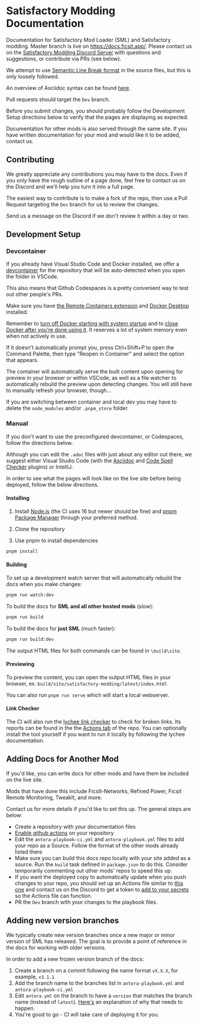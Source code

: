 # Satisfactory Modding Documentation

Documentation for Satisfactory Mod Loader (SML) and Satisfactory modding.
Master branch is live on <https://docs.ficsit.app/>.
Please contact us on the
[Satisfactory Modding Discord Server](https://discord.gg/xkVJ73E)
with questions and suggestions, or contribute via PRs (see below).

We attempt to use [Semantic Line Break format](https://sembr.org/) in the source files,
but this is only loosely followed.

An overview of Asciidoc syntax can be found [here](https://docs.asciidoctor.org/asciidoc/latest/syntax-quick-reference/).

Pull requests should target the `Dev` branch.

Before you submit changes,
you should probably follow the Development Setup directions below
to verify that the pages are displaying as expected.

Documentation for other mods is also served through the same site.
If you have written documentation for your mod and would like it to be added, contact us.

## Contributing

We greatly appreciate any contributions you may have to the docs.
Even if you only have the rough outline of a page done,
feel free to contact us on the Discord and we'll help you turn it into a full page.

The easiest way to contribute is to make a fork of the repo,
then use a Pull Request targeting the `Dev` branch for us to review the changes.

Send us a message on the Discord if we don't review it within a day or two.

## Development Setup

### Devcontainer

If you already have Visual Studio Code and Docker installed,
we offer a [devcontainer](https://code.visualstudio.com/docs/devcontainers/containers)
for the repository that will be auto-detected when you open the folder in VSCode.

This also means that Github Codespaces is a pretty convenient way to test out other people's PRs.

Make sure you have [the Remote Containers extension](https://marketplace.visualstudio.com/items?itemName=ms-vscode-remote.remote-containers)
and [Docker Desktop](https://www.docker.com/products/docker-desktop) installed.

Remember to [turn off Docker starting with system startup](https://superuser.com/a/1386584)
and to [close Docker after you're done using it](https://www.reddit.com/r/docker/comments/ol11ve/how_to_completely_stop_docker_desktop/).
It reserves a lot of system memory even when not actively in use.

If it doesn't automatically prompt you, press Ctrl+Shift+P to open the Command Palette,
then type "Reopen in Container" and select the option that appears.

The container will automatically serve the built content upon opening for preview in your browser or within VSCode,
as well as a file watcher to automatically rebuild the preview upon detecting changes.
You will still have to manually refresh your browser, though...

If you are switching between container and local dev you may have to delete the `node_modules` and/or `.pnpm_store` folder.

### Manual

If you don't want to use the preconfigured devcontainer, or Codespaces, follow the directions below.

Although you can edit the `.adoc` files with just about any editor out there,
we suggest either Visual Studio Code (with the
[Asciidoc](https://marketplace.visualstudio.com/items?itemName=asciidoctor.asciidoctor-vscode)
and [Code Spell Checker](https://marketplace.visualstudio.com/items?itemName=streetsidesoftware.code-spell-checker) plugins)
or IntelliJ.

In order to see what the pages will look like on the live site before being deployed,
follow the below directions.

#### Installing

1. Install [Node.js](https://nodejs.org/en/download/) (the CI uses 16 but newer should be fine) and [pnpm Package Manager](https://pnpm.io/) through your preferred method.

2. Clone the repository

3. Use pnpm to install dependencies

```bash
pnpm install
```

#### Building

To set up a development watch server that will automatically rebuild the docs when you make changes:

```bash
pnpm run watch:dev
```

To build the docs for **SML and all other hosted mods** (slow):

```bash
pnpm run build
```

To build the docs for **just SML** (much faster):

```bash
pnpm run build:dev
```

The output HTML files for both commands can be found in `\build\site`.

#### Previewing

To preview the content, you can open the output HTML files in your browser, ex. `build/site/satisfactory-modding/latest/index.html`

You can also run `pnpm run serve` which will start a local webserver.

#### Link Checker

The CI will also run the [lychee link checker](https://github.com/lycheeverse/lychee/tree/master) to check for broken links.
Its reports can be found in the the [Actions tab](https://github.com/satisfactorymodding/Documentation/actions) of the repo.
You can optionally install the tool yourself if you want to run it locally by following the lychee documentation.

## Adding Docs for Another Mod

If you'd like, you can write docs for other mods and have them be included on the live site.

Mods that have done this include FicsIt-Networks, Refined Power, Ficsit Remote Monitoring, TweakIt, and more.

Contact us for more details if you'd like to set this up. The general steps are below:

- Create a repository with your documentation files
- [Enable github actions](https://docs.github.com/en/repositories/managing-your-repositorys-settings-and-features/enabling-features-for-your-repository/managing-github-actions-settings-for-a-repository) on your repository
- Edit the `antora-playbook-ci.yml` and `antora-playbook.yml` files to add your repo as a Source. Follow the format of the other mods already listed there
- Make sure you can build this docs repo locally with your site added as a source. Run the `build` task defined in `package.json` to do this. Consider temporarily commenting out other mods' repos to speed this up.
- If you want the deployed copy to automatically update when you push changes to your repo, you should set up an Actions file similar to [this one](.github/workflows/SubModPush.yml.example) and contact us on the Discord to get a token to [add to your secrets](https://docs.github.com/en/actions/security-guides/encrypted-secrets#creating-encrypted-secrets-for-a-repository) so the Actions file can function.
- PR the `Dev` branch with your changes to the playbook files.

## Adding new version branches

We typically create new version branches once a new major or minor version of SML has released.
The goal is to provide a point of reference in the docs for working with older versions.

In order to add a new frozen version branch of the docs:

1. Create a branch on a commit following the name format `vX.X.X`, for example, `v3.1.1`
2. Add the branch name to the branches list in `antora-playbook.yml` and `antora-playbook-ci.yml`
3. Edit `antora.yml` on the branch to have a `version` that matches the branch name (instead of `latest`). [Here's](https://gitlab.com/antora/antora/-/issues/496) an explanation of why that needs to happen.
4. You're good to go - CI will take care of deploying it for you.
